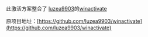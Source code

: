 此激活方案整合了 [luzea9903](https://github.com/luzea9903)的[winactivate](https://github.com/luzea9903/winactivate)

原项目地址：[https://github.com/luzea9903/winactivate](https://github.com/luzea9903/winactivate)